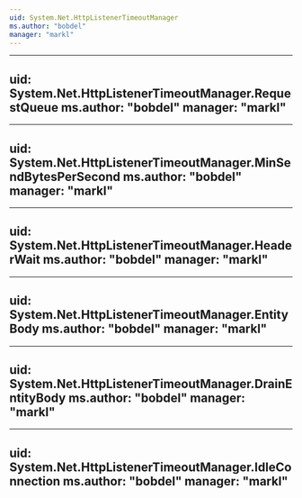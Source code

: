 ```yaml
---
uid: System.Net.HttpListenerTimeoutManager
ms.author: "bobdel"
manager: "markl"
---
```


---
uid: System.Net.HttpListenerTimeoutManager.RequestQueue
ms.author: "bobdel"
manager: "markl"
---

---
uid: System.Net.HttpListenerTimeoutManager.MinSendBytesPerSecond
ms.author: "bobdel"
manager: "markl"
---

---
uid: System.Net.HttpListenerTimeoutManager.HeaderWait
ms.author: "bobdel"
manager: "markl"
---

---
uid: System.Net.HttpListenerTimeoutManager.EntityBody
ms.author: "bobdel"
manager: "markl"
---

---
uid: System.Net.HttpListenerTimeoutManager.DrainEntityBody
ms.author: "bobdel"
manager: "markl"
---

---
uid: System.Net.HttpListenerTimeoutManager.IdleConnection
ms.author: "bobdel"
manager: "markl"
---
